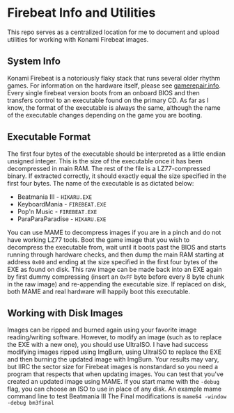 # Firebeat Info and Utilities
This repo serves as a centralized location for me to document and upload utilities for working with Konami Firebeat images.

## System Info

Konami Firebeat is a notoriously flaky stack that runs several older rhythm games. For information on the hardware itself, please see [gamerepair.info](https://gamerepair.info/hardware/5_firebeat). Every single firebeat version boots from an onboard BIOS and then transfers control to an executable found on the primary CD. As far as I know, the format of the executable is always the same, although the name of the executable changes depending on the game you are booting.

## Executable Format

The first four bytes of the executable should be interpreted as a little endian unsigned integer. This is the size of the executable once it has been decompressed in main RAM. The rest of the file is a LZ77-compressed binary. If extracted correctly, it should exactly equal the size specified in the first four bytes. The name of the executable is as dictated below:

 * Beatmania III - `HIKARU.EXE`
 * KeyboardMania - `FIREBEAT.EXE`
 * Pop'n Music - `FIREBEAT.EXE`
 * ParaParaParadise - `HIKARU.EXE`

You can use MAME to decompress images if you are in a pinch and do not have working LZ77 tools. Boot the game image that you wish to decompress the executable from, wait until it boots past the BIOS and starts running through hardware checks, and then dump the main RAM starting at address `0x00` and ending at the size specified in the first four bytes of the EXE as found on disk. This raw image can be made back into an EXE again by first dummy compressing (insert an `0xFF` byte before every 8 byte chunk in the raw image) and re-appending the executable size. If replaced on disk, both MAME and real hardware will happily boot this executable.

## Working with Disk Images

Images can be ripped and burned again using your favorite image reading/writing software. However, to modify an image (such as to replace the EXE with a new one), you should use UltraISO. I have had success modifying images ripped using ImgBurn, using UltraISO to replace the EXE and then burning the updated image with ImgBurn. Your results may vary, but IIRC the sector size for Firebeat images is nonstandard so you need a program that respects that when updating images. You can test that you've created an updated image using MAME. If you start mame with the `-debug` flag, you can choose an ISO to use in place of any disk. An example mame command line to test Beatmania III The Final modifications is `mame64 -window -debug bm3final`